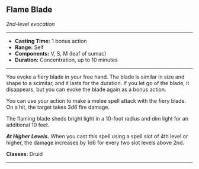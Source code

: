 ﻿## Flame Blade
*2nd-level evocation*
___
- **Casting Time:** 1 bonus action
- **Range:** Self
- **Components:** V, S, M (leaf of sumac)
- **Duration:** Concentration, up to 10 minutes

---
You evoke a fiery blade in your free hand. The blade is similar in size and shape to a scimitar, and it lasts for the duration. If you let go of the blade, it disappears, but you can evoke the blade again as a bonus action.

You can use your action to make a melee spell attack with the fiery blade. On a hit, the target takes 3d6 fire damage.

The flaming blade sheds bright light in a 10-foot radius and dim light for an additional 10 feet.

***At Higher Levels.*** When you cast this spell using a spell slot of 4th level or higher, the damage increases by 1d6 for every two slot levels above 2nd.

**Classes:** Druid


---
